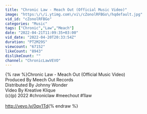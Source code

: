 ```yaml
---
title: "Chronic Law - Meach Out (Official Music Video)"
image: "https:\/\/i.ytimg.com\/vi\/cZonolRFBGo\/hqdefault.jpg"
vid_id: "cZonolRFBGo"
categories: "Music"
tags: ["Chronic","Law","Meach"]
date: "2022-04-21T11:09:35+03:00"
vid_date: "2022-04-20T20:33:54Z"
duration: "PT2M29S"
viewcount: "67152"
likeCount: "8943"
dislikeCount: ""
channel: "ChronicLawVEVO"
---
```

{% raw %}Chronic Law - Meach Out (Official Music Video)<br />Produced By Meech Out Records<br />Distributed By Johnny Wonder<br />Video By Kreative Klique<br />(c)(p) 2022 #chroniclaw #meechout #1law<br /><br /><a rel="nofollow" target="blank" href="http://vevo.ly/0qv1Td">http://vevo.ly/0qv1Td</a>{% endraw %}
